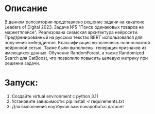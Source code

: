 # Описание
В данном репозитории представлено решение задачи на хакатоне  Leaders of Digital 2023. Задача №5 "Поиск одинаковых товаров на маркетплейсе". Реализована сиамская архитектура нейросети. Предтренированный на русских текстах BERT использовался для получения эмбеддингов. Классификация выполнялясь полносвязной нейронной сетью.
Также были выполнены: генерация признаков из имеющихся данных. Обучение RandomForest, а также Randomized Search для CatBoost, что позволило повысить целевую метрику при решении задачи.

# Запуск:
1. Создайте virtual environment с python 3.11
2. Установите зависимости: pip install -r requirements.txt
3. Для выполнения ноутбуков вам понадобится датасет
